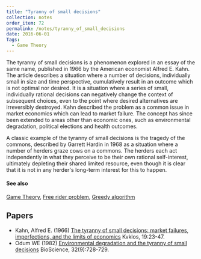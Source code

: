 ```yaml
---
title: "Tyranny of small decisions"
collection: notes
order_item: 72
permalink: /notes/tyranny_of_small_decisions
date: 2016-06-01
Tags:
  - Game Theory
---
```


The tyranny of small decisions is a phenomenon explored in an essay of the same name, published in 1966 by the American economist Alfred E. Kahn. The article describes a situation where a number of decisions, individually small in size and time perspective, cumulatively result in an outcome which is not optimal nor desired. It is a situation where a series of small, individually rational decisions can negatively change the context of subsequent choices, even to the point where desired alternatives are irreversibly destroyed. Kahn described the problem as a common issue in market economics which can lead to market failure. The concept has since been extended to areas other than economic ones, such as environmental degradation, political elections and health outcomes.

A classic example of the tyranny of small decisions is the tragedy of the commons, described by Garrett Hardin in 1968 as a situation where a number of herders graze cows on a commons. The herders each act independently in what they perceive to be their own rational self-interest, ultimately depleting their shared limited resource, even though it is clear that it is not in any herder's long-term interest for this to happen.


#### See also
[Game Theory](/notes/game_theory), [Free rider problem](/notes/free_rider_problem), [Greedy algorithm](/notes/greedy_algorithm)




## Papers
* Kahn, Alfred E. (1966) [The tyranny of small decisions: market failures, imperfections, and the limits of economics](http://www3.interscience.wiley.com/journal/119726548/abstract) Kvklos, 19:23-47.
* Odum WE (1982) [Environmental degradation and the tyranny of small decisions](http://links.jstor.org/sici?sici=0006-3568%28198210%2932%3A9%3C728%3AEDATTO%3E2.0.CO%3B2-6) BioScience, 32(9):728-729.




